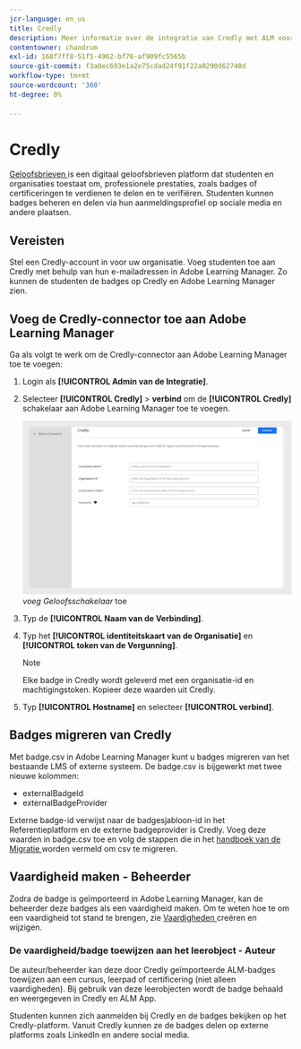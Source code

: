 ```yaml
---
jcr-language: en_us
title: Credly
description: Meer informatie over de integratie van Credly met ALM voor het beheren en delen van externe badges vanaf het platform via verschillende social-mediakanalen
contentowner: chandrum
exl-id: 168f7ff8-51f5-4962-bf76-af909fc5565b
source-git-commit: f3a0ec693e1a2e75cdad24f91f22a0290d62740d
workflow-type: tm+mt
source-wordcount: '360'
ht-degree: 0%

---
```


# Credly

[ Geloofsbrieven ](https://info.credly.com/) is een digitaal geloofsbrieven platform dat studenten en organisaties toestaat om, professionele prestaties, zoals badges of certificeringen te verdienen te delen en te verifiëren. Studenten kunnen badges beheren en delen via hun aanmeldingsprofiel op sociale media en andere plaatsen.

## Vereisten

Stel een Credly-account in voor uw organisatie. Voeg studenten toe aan Credly met behulp van hun e-mailadressen in Adobe Learning Manager. Zo kunnen de studenten de badges op Credly en Adobe Learning Manager zien.

## Voeg de Credly-connector toe aan Adobe Learning Manager

Ga als volgt te werk om de Credly-connector aan Adobe Learning Manager toe te voegen:

1. Login als **[!UICONTROL Admin van de Integratie]**.
2. Selecteer **[!UICONTROL Credly]** > **verbind** om de **[!UICONTROL Credly]** schakelaar aan Adobe Learning Manager toe te voegen.

   ![](assets/connector-credly.png)
   _voeg Geloofsschakelaar_ toe

3. Typ de **[!UICONTROL Naam van de Verbinding]**.
4. Typ het **[!UICONTROL identiteitskaart van de Organisatie]** en **[!UICONTROL token van de Vergunning]**.

   >[!NOTE]
   >
   >Elke badge in Credly wordt geleverd met een organisatie-id en machtigingstoken. Kopieer deze waarden uit Credly.

5. Typ **[!UICONTROL Hostname]** en selecteer **[!UICONTROL verbind]**.

## Badges migreren van Credly

Met badge.csv in Adobe Learning Manager kunt u badges migreren van het bestaande LMS of externe systeem. De badge.csv is bijgewerkt met twee nieuwe kolommen:

* externalBadgeId
* externalBadgeProvider

Externe badge-id verwijst naar de badgesjabloon-id in het Referentieplatform en de externe badgeprovider is Credly. Voeg deze waarden in badge.csv toe en volg de stappen die in het [ handboek van de Migratie ](https://experienceleague.adobe.com/en/docs/learning-manager/using/integration/migration-manual#migrationprocedure) worden vermeld om csv te migreren.

## Vaardigheid maken - Beheerder

Zodra de badge is geïmporteerd in Adobe Learning Manager, kan de beheerder deze badges als een vaardigheid maken. Om te weten hoe te om een vaardigheid tot stand te brengen, zie [ Vaardigheden ](https://experienceleague.adobe.com/en/docs/learning-manager/using/admin/skills-levels) creëren en wijzigen.

### De vaardigheid/badge toewijzen aan het leerobject - Auteur

De auteur/beheerder kan deze door Credly geïmporteerde ALM-badges toewijzen aan een cursus, leerpad of certificering (niet alleen vaardigheden). Bij gebruik van deze leerobjecten wordt de badge behaald en weergegeven in Credly en ALM App.

Studenten kunnen zich aanmelden bij Credly en de badges bekijken op het Credly-platform. Vanuit Credly kunnen ze de badges delen op externe platforms zoals LinkedIn en andere social media.
